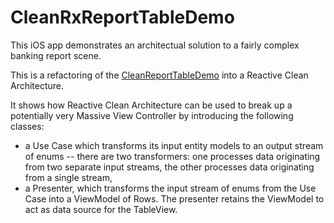 # CleanRxReportTableDemo
This iOS app demonstrates an architectual solution to a fairly complex banking report scene.

This is a refactoring of the  [CleanReportTableDemo](https://github.com/lyleresnick/CleanReportTableDemo) into a Reactive Clean Architecture.

It shows how Reactive Clean Architecture can be used to break up a potentially very Massive View Controller by introducing the following classes:

- a Use Case which transforms its input entity models to an output stream of enums -- there are two transformers: one processes data originating from two separate input streams, the other processes data originating from a single stream,
- a Presenter, which transforms the input stream of enums from the Use Case into a ViewModel of Rows. The presenter retains the ViewModel to act as data source for the TableView. 


